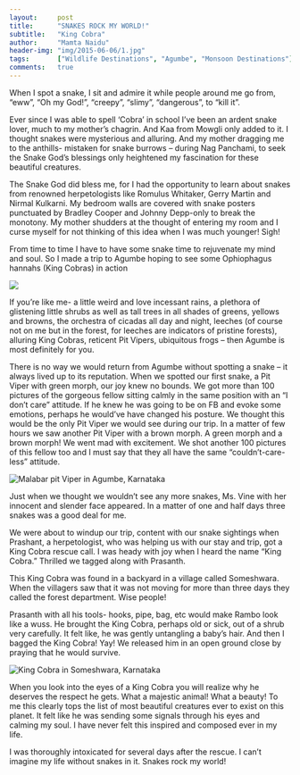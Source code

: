 ```yaml
---
layout:     post
title:      "SNAKES ROCK MY WORLD!"
subtitle:   "King Cobra"
author:     "Mamta Naidu"
header-img: "img/2015-06-06/1.jpg"
tags:       ["Wildlife Destinations", "Agumbe", "Monsoon Destinations"]
comments:   true
---
```



<p>When I spot a snake, I sit and admire it while people around me go from, “eww”, “Oh my God!”, “creepy”, “slimy”, “dangerous”, to “kill it”.</p>

<p> Ever since I was able to spell ‘Cobra’ in school I’ve been an ardent snake lover, much to my mother’s chagrin. And Kaa from Mowgli only added to it. I thought snakes were mysterious and alluring. And my mother dragging me to the anthills- mistaken for snake burrows – during Nag Panchami, to seek the Snake God’s blessings only heightened my fascination for these beautiful creatures.</p>

<p>The Snake God did bless me, for I had the opportunity to learn about snakes from renowned herpetologists like Romulus Whitaker, Gerry Martin and Nirmal Kulkarni. My bedroom walls are covered with snake posters punctuated by Bradley Cooper and Johnny Depp-only to break the monotony. My mother shudders at the thought of entering my room and I curse myself for not thinking of this idea when I was much younger! Sigh!</p>

<p> From time to time I have to have some snake time to rejuvenate my mind and soul. So I made a trip to Agumbe hoping to see some Ophiophagus hannahs (King Cobras) in action</p>

<img src="{{ site.baseurl }}/img/2015-06-06/1.jpg">

<p> If you’re like me- a little weird and love incessant rains, a plethora of glistening little shrubs as well as tall trees in all shades of greens, yellows and browns, the orchestra of cicadas all day and night, leeches (of course not on me but in the forest, for leeches are indicators of pristine forests), alluring King Cobras, reticent Pit Vipers, ubiquitous frogs – then Agumbe is most definitely for you.</p>

<p> There is no way we would return from Agumbe without spotting a snake – it always lived up to its reputation. When we spotted our first snake, a Pit Viper with green morph, our joy knew no bounds. We got more than 100 pictures of the gorgeous fellow sitting calmly in the same position with an “I don’t care” attitude. If he knew he was going to be on FB and evoke some emotions, perhaps he would’ve have changed his posture. We thought this would be the only Pit Viper we would see during our trip. In a matter of few hours we saw another Pit Viper with a brown morph. A green morph and a brown morph! We went mad with excitement. We shot another 100 pictures of this fellow too and I must say that they all have the same “couldn’t-care-less” attitude.</p>

<img src="{{ site.baseurl }}/img/2015-06-06/2.jpg" alt="Malabar pit Viper in Agumbe, Karnataka">

<p>Just when we thought we wouldn’t see any more snakes, Ms. Vine with her innocent and slender face appeared. In a matter of one and half days three snakes was a good deal for me.</p>

<p>We were about to windup our trip, content with our snake sightings when Prashant, a herpetologist, who was helping us with our stay and trip, got a King Cobra rescue call. I was heady with joy when I heard the name “King Cobra.” Thrilled we tagged along with Prasanth.</p>

<p>This King Cobra was found in a backyard in a village called Someshwara. When the villagers saw that it was not moving for more than three days they called the forest department. Wise people!</p>

<p>Prasanth with all his tools- hooks, pipe, bag, etc would make Rambo look like a wuss. He brought the King Cobra, perhaps old or sick, out of a shrub very carefully. It felt like, he was gently untangling a baby’s hair. And then I bagged the King Cobra! Yay! We released him in an open ground close by praying that he would survive.</p>

<img src="{{ site.baseurl }}/img/2015-06-06/3.jpg" alt="King Cobra in Someshwara, Karnataka">

<p>When you look into the eyes of a King Cobra you will realize why he deserves the respect he gets. What a majestic animal! What a beauty! To me this clearly tops the list of most beautiful creatures ever to exist on this planet. It felt like he was sending some signals through his eyes and calming my soul. I have never felt this inspired and composed ever in my life.</p>

<p>I was thoroughly intoxicated for several days after the rescue. I can’t imagine my life without snakes in it. Snakes rock my world!</p>

